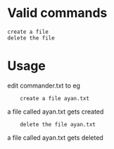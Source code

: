 
# Valid commands
    create a file
    delete the file

# Usage

edit commander.txt to eg

        create a file ayan.txt

a file called ayan.txt gets created


        delete the file ayan.txt

a file called ayan.txt gets deleted
        